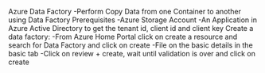 Azure Data Factory
  -Perform Copy Data from one Container to another using Data Factory
 Prerequisites
  -Azure Storage Account
  -An Application in Azure Active Directory to get the tenant id, client id and client key
 Create a data factory:
  -From Azure Home Portal click on create a resource and search for Data Factory and click on create
  -File on the basic details in the basic tab
  -Click on review + create, wait until validation is over and click on create
